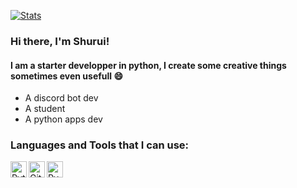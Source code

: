 
[![Stats](https://github-readme-stats.vercel.app/api?username=Shurui7&show_icons=true&count_private=true&theme=dark)](https://github.com/Shurui7)

### Hi there, I'm Shurui!
#### I am a starter developper in python, I create some creative things sometimes even usefull 😄
- A discord bot dev
- A student
- A python apps dev
### Languages and Tools that I can use:

[<img align="left" alt="Python" width="26px" src="https://upload.wikimedia.org/wikipedia/commons/thumb/c/c3/Python-logo-notext.svg/1200px-Python-logo-notext.svg.png" />][webdevplaylist1]
[<img align="left" alt="Github" width="26px" src="https://icon-library.com/images/github_png63.png" />][webdevplaylist2]
[<img align="left" alt="PyCharm" width="26px" src="https://upload.wikimedia.org/wikipedia/commons/thumb/1/1d/PyCharm_Icon.svg/1200px-PyCharm_Icon.svg.png" />][webdevplaylist3]
<br />
<br />

[twitter]: https://twitter.com/shurui7_
[webdevplaylist1]: https://www.python.org/
[webdevplaylist2]: https://github.com/
[webdevplaylist3]: https://www.jetbrains.com/pycharm/
[cssplaylist]: https://twitter.com/shurui7_
